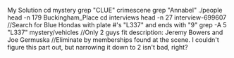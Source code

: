 My Solution
cd mystery
grep "CLUE" crimescene
grep "Annabel" ./people
head -n 179 Buckingham_Place
cd interviews
head -n 27 interview-699607
//Search for Blue Hondas with plate #'s "L337" and ends with "9"
grep -A 5 "L337" mystery/vehicles
//Only 2 guys fit description: Jeremy Bowers and Joe Germuska
//Eliminate by memberships found at the scene. I couldn't figure this part out, but narrowing it down to 2 isn't bad, right? 


